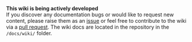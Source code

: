 **This wiki is being actively developed**  
If you discover any documentation bugs or would like to request new content, please raise them as an [issue](https://github.com/Azure/terraform-azurerm-caf-enterprise-scale/issues) or feel free to contribute to the wiki via a [pull request](https://github.com/Azure/terraform-azurerm-caf-enterprise-scale/pulls). The wiki docs are located in the repository in the `/docs/wiki/` folder.